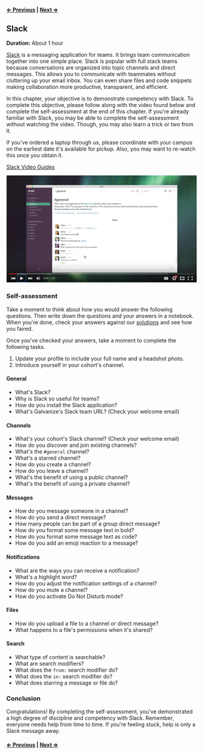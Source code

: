 #### [⇐ Previous](03_chrome.md) | [Next ⇒](05_atom.md)

## Slack

**Duration:** About 1 hour

[Slack][slack] is a messaging application for teams. It brings team communication together into one simple place. Slack is popular with full stack teams because conversations are organized into topic channels and direct messages. This allows you to communicate with teammates without cluttering up your email inbox. You can even share files and code snippets making collaboration more productive, transparent, and efficient.

In this chapter, your objective is to demonstrate competency with Slack. To complete this objective, please follow along with the video found below and complete the self-assessment at the end of this chapter. If you're already familiar with Slack, you may be able to complete the self-assessment without watching the video. Though, you may also learn a trick or two from it.

If you've ordered a laptop through us, please coordinate with your campus on the earliest date it's available for pickup. Also, you may want to re-watch this once you obtain it.

[Slack Video Guides][slack-guides]

[![](images/slack.png)][slack-guides]

### Self-assessment

Take a moment to think about how you would answer the following questions. Then write down the questions and your answers in a notebook. When you're done, check your answers against our [solutions](solutions/04_slack.md) and see how you faired.

Once you've checked your answers, take a moment to complete the following tasks.

1. Update your profile to include your full name and a headshot photo.
1. Introduce yourself in your cohort's channel.

#### General

- What's Slack?
- Why is Slack so useful for teams?
- How do you install the Slack application?
- What's Galvanize's Slack team URL? (Check your welcome email)

#### Channels

- What's your cohort's Slack channel? (Check your welcome email)
- How do you discover and join existing channels?
- What's the `#general` channel?
- What's a starred channel?
- How do you create a channel?
- How do you leave a channel?
- What's the benefit of using a public channel?
- What's the benefit of using a private channel?

#### Messages

- How do you message someone in a channel?
- How do you send a direct message?
- How many people can be part of a group direct message?
- How do you format some message text in bold?
- How do you format some message text as code?
- How do you add an emoji reaction to a message?

#### Notifications

- What are the ways you can receive a notification?
- What's a highlight word?
- How do you adjust the notification settings of a channel?
- How do you mute a channel?
- How do you activate Do Not Disturb mode?

#### Files

- How do you upload a file to a channel or direct message?
- What happens to a file's permissions when it's shared?

#### Search

- What type of content is searchable?
- What are search modifiers?
- What does the `from:` search modifier do?
- What does the `in:` search modifier do?
- What does starring a message or file do?

### Conclusion

Congratulations! By completing the self-assessment, you've demonstrated a high degree of discipline and competency with Slack. Remember, everyone needs help from time to time. If you're feeling stuck, help is only a Slack message away.

#### [⇐ Previous](03_chrome.md) | [Next ⇒](05_atom.md)

[slack]: https://slack.com/
[slack-guides]: https://www.youtube.com/watch?v=9RJZMSsH7-g&list=PLWlXaxtQ7fUb1WqLJDqJFGQsAXU7CjoGz
